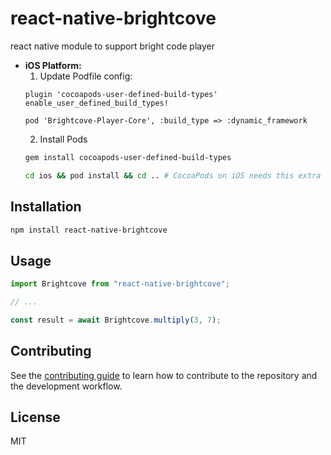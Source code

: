 # react-native-brightcove

react native module to support bright code player

- **iOS Platform:**
  1. Update Podfile config:
  ```
  plugin 'cocoapods-user-defined-build-types'
  enable_user_defined_build_types!

  pod 'Brightcove-Player-Core', :build_type => :dynamic_framework
  ```
  2. Install Pods
  ```sh
  gem install cocoapods-user-defined-build-types

  cd ios && pod install && cd .. # CocoaPods on iOS needs this extra step
  ```
## Installation

```sh
npm install react-native-brightcove
```

## Usage

```js
import Brightcove from "react-native-brightcove";

// ...

const result = await Brightcove.multiply(3, 7);
```

## Contributing

See the [contributing guide](CONTRIBUTING.md) to learn how to contribute to the repository and the development workflow.

## License

MIT
